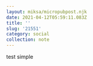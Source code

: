 ```yaml
---
layout: miksa/micropubpost.njk
date: 2021-04-12T05:59:11.083Z
title: ''
slug: '21551'
category: social
collection: note
---
```

test simple
